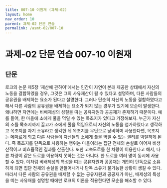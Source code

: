```yaml
---
title: 007-10 이원재 (과제-02)
layout: home
nav_order: 10
parent: 과제-02 단문 연습
permalink: /asmt-02/007-10
---
```


# 과제-02 단문 연습 007-10 이원재 

## 단문
로크의 논문 제5장 '재산에 관하여'에서는 인간이 자연이 본래 제공한 상태에서 자신의 노동을 결합하였을 경우, 그것은 그의 사유재산이 될 수 있다고 설명하며, 다른 사람들의 공유권을 배제하는 요소가 된다고 설명한다. 그러나 단순히 자신의 노동을 결합하였다고 해서 다른 사람의 공유권을 배제하는 요소가 되지 않는 경우가 있기에 모순이 발생한다. 
왜냐하면 자연에는 비배제성의 성질을 띠는 공유자원과 공공재가 존재하기 때문이다.
예를 들어, 한 마을에 소에게 풀을 먹일 수 있는 목초지가 있다고 가정해보자. 누군가 자신의 소를 목초지까지 끌고가 소에게 풀을 먹임으로써 자신의 노동을 첨가하였다고 생각하고 목초지를 자기 소유라고 생각한 뒤 목초지를 무단으로 낭비하며 사용한다면, 목초지는 메마르게 되고 다른 사람들이 자신들의 소에게 풀을 먹일 수 있는 권리를 박탈하게 된다. 즉 목초지를 단독으로 사용하는 행위는 마을이라는 집단 전체의 손실로 이어져 비생산적이고 비효율적인 결과를 산출한다. 또한 고속도로를 한 차량이 이용한다고 해서, 다른 차량이 같은 도로를 이용하지 못하는 것은 아니다. 한 도로를 여러 명이 동시에 사용할 수 있다.
이처럼 비배제성의 특성을 띠는 공유자원과 공공재는 개인이 단독으로 소유하게 되면 집단 전체의 손실을 만들어내거나 단독 소유가 불가능한 상황이 생길 수 있다.
따라서 다른 사람의 공유권을 배제할 수 없는 공유자원과 공공재가 아닌, 배제성의 특성을 띠는 사유재를 설명할 때에만 로크의 이론을 적용한다면 모순을 해소할 수 있다.